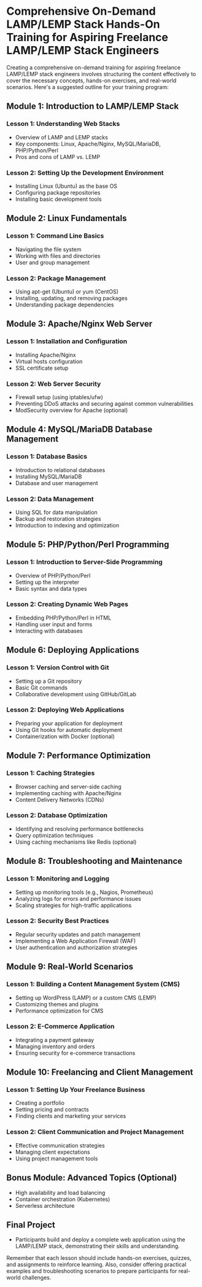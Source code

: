 # Comprehensive On-Demand LAMP/LEMP Stack Hands-On Training for Aspiring Freelance LAMP/LEMP Stack Engineers
Creating a comprehensive on-demand training for aspiring freelance LAMP/LEMP stack engineers involves structuring the content effectively to cover the necessary concepts, hands-on exercises, and real-world scenarios. Here's a suggested outline for your training program:

## Module 1: Introduction to LAMP/LEMP Stack

### Lesson 1: Understanding Web Stacks
- Overview of LAMP and LEMP stacks
- Key components: Linux, Apache/Nginx, MySQL/MariaDB, PHP/Python/Perl
- Pros and cons of LAMP vs. LEMP

### Lesson 2: Setting Up the Development Environment
- Installing Linux (Ubuntu) as the base OS
- Configuring package repositories
- Installing basic development tools

## Module 2: Linux Fundamentals

### Lesson 1: Command Line Basics
- Navigating the file system
- Working with files and directories
- User and group management

### Lesson 2: Package Management
- Using apt-get (Ubuntu) or yum (CentOS)
- Installing, updating, and removing packages
- Understanding package dependencies

## Module 3: Apache/Nginx Web Server

### Lesson 1: Installation and Configuration
- Installing Apache/Nginx
- Virtual hosts configuration
- SSL certificate setup

### Lesson 2: Web Server Security
- Firewall setup (using iptables/ufw)
- Preventing DDoS attacks and securing against common vulnerabilities
- ModSecurity overview for Apache (optional)

## Module 4: MySQL/MariaDB Database Management

### Lesson 1: Database Basics
- Introduction to relational databases
- Installing MySQL/MariaDB
- Database and user management

### Lesson 2: Data Management
- Using SQL for data manipulation
- Backup and restoration strategies
- Introduction to indexing and optimization

## Module 5: PHP/Python/Perl Programming

### Lesson 1: Introduction to Server-Side Programming
- Overview of PHP/Python/Perl
- Setting up the interpreter
- Basic syntax and data types

### Lesson 2: Creating Dynamic Web Pages
- Embedding PHP/Python/Perl in HTML
- Handling user input and forms
- Interacting with databases

## Module 6: Deploying Applications

### Lesson 1: Version Control with Git
- Setting up a Git repository
- Basic Git commands
- Collaborative development using GitHub/GitLab

### Lesson 2: Deploying Web Applications
- Preparing your application for deployment
- Using Git hooks for automatic deployment
- Containerization with Docker (optional)

## Module 7: Performance Optimization

### Lesson 1: Caching Strategies
- Browser caching and server-side caching
- Implementing caching with Apache/Nginx
- Content Delivery Networks (CDNs)

### Lesson 2: Database Optimization
- Identifying and resolving performance bottlenecks
- Query optimization techniques
- Using caching mechanisms like Redis (optional)

## Module 8: Troubleshooting and Maintenance

### Lesson 1: Monitoring and Logging
- Setting up monitoring tools (e.g., Nagios, Prometheus)
- Analyzing logs for errors and performance issues
- Scaling strategies for high-traffic applications

### Lesson 2: Security Best Practices
- Regular security updates and patch management
- Implementing a Web Application Firewall (WAF)
- User authentication and authorization strategies

## Module 9: Real-World Scenarios

### Lesson 1: Building a Content Management System (CMS)
- Setting up WordPress (LAMP) or a custom CMS (LEMP)
- Customizing themes and plugins
- Performance optimization for CMS

### Lesson 2: E-Commerce Application
- Integrating a payment gateway
- Managing inventory and orders
- Ensuring security for e-commerce transactions

## Module 10: Freelancing and Client Management

### Lesson 1: Setting Up Your Freelance Business
- Creating a portfolio
- Setting pricing and contracts
- Finding clients and marketing your services

### Lesson 2: Client Communication and Project Management
- Effective communication strategies
- Managing client expectations
- Using project management tools

## Bonus Module: Advanced Topics (Optional)

- High availability and load balancing
- Container orchestration (Kubernetes)
- Serverless architecture

## Final Project

- Participants build and deploy a complete web application using the LAMP/LEMP stack, demonstrating their skills and understanding.

Remember that each lesson should include hands-on exercises, quizzes, and assignments to reinforce learning. Also, consider offering practical examples and troubleshooting scenarios to prepare participants for real-world challenges.
